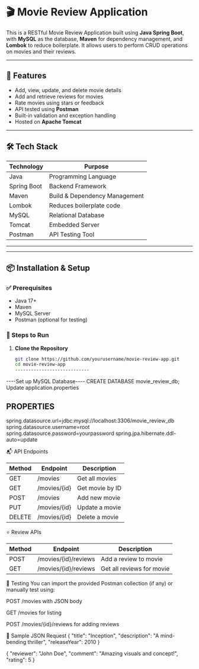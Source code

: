 # 🎬 Movie Review Application

This is a RESTful Movie Review Application built using **Java Spring Boot**, with **MySQL** as the database, **Maven** for dependency management, and **Lombok** to reduce boilerplate. It allows users to perform CRUD operations on movies and their reviews.

---

## 🚀 Features

- Add, view, update, and delete movie details
- Add and retrieve reviews for movies
- Rate movies using stars or feedback
- API tested using **Postman**
- Built-in validation and exception handling
- Hosted on **Apache Tomcat**

---

## 🛠️ Tech Stack

| Technology   | Purpose                             |
|--------------|-------------------------------------|
| Java         | Programming Language                |
| Spring Boot  | Backend Framework                   |
| Maven        | Build & Dependency Management       |
| Lombok       | Reduces boilerplate code            |
| MySQL        | Relational Database                 |
| Tomcat       | Embedded Server                     |
| Postman      | API Testing Tool                    |

---


---

## 📦 Installation & Setup

### ✅ Prerequisites
- Java 17+
- Maven
- MySQL Server
- Postman (optional for testing)

### 🔧 Steps to Run

1. **Clone the Repository**
   ```bash
   git clone https://github.com/yourusername/movie-review-app.git
   cd movie-review-app
   ----------------------------
----Set up MySQL Database---- 
CREATE DATABASE movie_review_db;
Update application.properties

PROPERTIES
----------

spring.datasource.url=jdbc:mysql://localhost:3306/movie_review_db
spring.datasource.username=root
spring.datasource.password=yourpassword
spring.jpa.hibernate.ddl-auto=update

📬 API Endpoints

| Method | Endpoint     | Description     |
| ------ | ------------ | --------------- |
| GET    | /movies      | Get all movies  |
| GET    | /movies/{id} | Get movie by ID |
| POST   | /movies      | Add new movie   |
| PUT    | /movies/{id} | Update a movie  |
| DELETE | /movies/{id} | Delete a movie  |

⭐ Review APIs

| Method | Endpoint             | Description               |
| ------ | -------------------- | ------------------------- |
| POST   | /movies/{id}/reviews | Add a review to movie     |
| GET    | /movies/{id}/reviews | Get all reviews for movie |

🧪 Testing
You can import the provided Postman collection (if any) or manually test using:

POST /movies with JSON body

GET /movies for listing

POST /movies/{id}/reviews for adding reviews

📸 Sample JSON Request
{
  "title": "Inception",
  "description": "A mind-bending thriller",
  "releaseYear": 2010
}

{
  "reviewer": "John Doe",
  "comment": "Amazing visuals and concept!",
  "rating": 5
}

